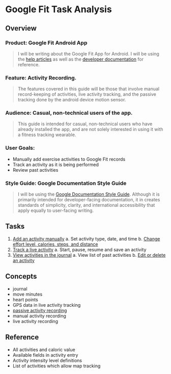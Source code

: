

# Google Fit Task Analysis

## Overview

### Product: Google Fit Android App

> I will be writing about the Google Fit App for Android. I will be using the [help articles](https://support.google.com/fit/) as well as the [developer documentation](https://developers.google.com/fit/overview) for reference.

### Feature: Activity Recording.

> The features covered in this guide will be those that involve manual record-keeping of activities, live activity tracking, and the passive tracking done by the android device motion sensor.

### Audience: Casual, non-technical users of the app.

> This guide is intended for casual, non-technical users who have already installed the app, and are not solely interested in using it with a fitness tracking wearable.

### User Goals:
- Manually add exercise activities to Google Fit records
- Track an activity as it is being performed
- Review past activities

### Style Guide: Google Documentation Style Guide

> I will be using the [Google Documentation Style Guide](https://developers.google.com/style/). Although it is primarily intended for developer-facing documentation, it in creates standards of simplicity, clarity, and international accessibility that apply equally to user-facing writing.

## Tasks
1. [Add an activity manually](task1addactivity.html)
  a. Set activity type, date, and time
  b. [Change effort level, calories, steps, and distance](task2changemetrics.html)
2. [Track a live activity](task3liveactivity.html)
  a. Start, pause, resume and save an activity
3. [View activities in the journal](task4viewactivities.html)
  a. View list of past activities
  b. [Edit or delete an activity](task5editactivity.html)

## Concepts
- journal
- move minutes
- heart points
- GPS data in live activity tracking
- [passive activity recording](concept1passactivity.html)
- manual activity recording
- live activity recording

## Reference
- All activities and caloric value
- Available fields in activity entry
- Activity intensity level definitions
- List of activities which allow map tracking
